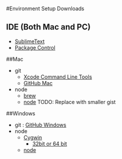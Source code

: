 ---
---
#Environment Setup Downloads

## IDE (Both Mac and PC)
- [SublimeText](http://www.sublimetext.com/2)
- [Package Control](https://packagecontrol.io/installation)

##Mac 
- git 
	- [Xcode Command Line Tools ](http://osxdaily.com/2014/02/12/install-command-line-tools-mac-os-x/)
	- [GitHub Mac](https://mac.github.com/)
- node
	- [brew](http://brew.sh/)
	- [node](https://gist.github.com/DanHerbert/9520689) TODO: Replace with smaller gist




##Windows 
- git : [GitHub Windows](https://windows.github.com/)
- node 
	- [Cygwin](http://www.mcclean-cooper.com/valentino/cygwin_install/) 
		- [32bit or 64 bit](http://windows.microsoft.com/en-us/windows/32-bit-and-64-bit-windows#1TC=windows-7)
	- [node](http://howtonode.org/how-to-install-nodejs)



 